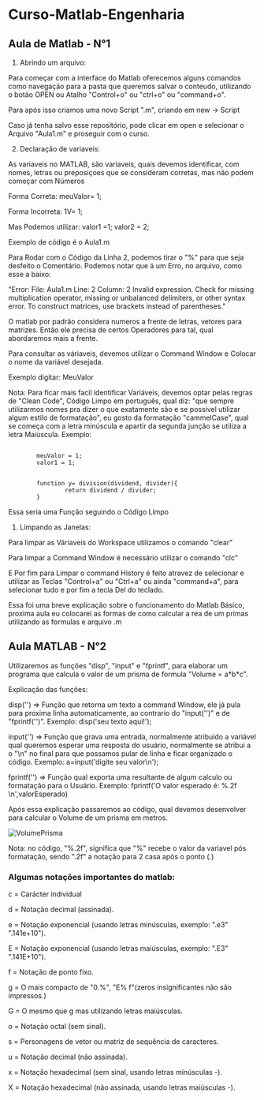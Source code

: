 # Curso-Matlab-Engenharia

## Aula de Matlab - N°1

1. Abrindo um arquivo:
<p> Para começar com a interface do Matlab oferecemos alguns comandos como navegação para a pasta que queremos salvar o conteudo, utilizando o botão OPEN ou Atalho "Control+o" ou "ctrl+o" ou "command+o".</p>
<p>Para após isso criamos uma novo Script ".m", criando em new -> Script</p>
<p>Caso já tenha salvo esse repositório, pode clicar em open e selecionar o Arquivo "Aula1.m" e proseguir com o curso.</p>

2. Declaração de variaveis:
<p>As variaveis no MATLAB, são variaveis, quais devemos identificar, com nomes, letras ou preposiçoes que se consideram corretas, mas não podem começar com Números</p>
<p>Forma Correta: meuValor= 1;</p>
<p>Forma Incorreta: 1V= 1;</p>
<p>Mas Podemos utilizar: valor1 =1; valor2 = 2; <p>
<p>Exemplo de código é o Aula1.m</p>
<p>Para Rodar com o Código da Linha 2, podemos tirar o "%" para que seja desfeito o Comentário. Podemos notar que á um Erro, no arquivo, como esse a baixo:</p>
<p>"Error: File: Aula1.m Line: 2 Column: 2
Invalid expression. Check for missing multiplication operator, missing or unbalanced delimiters, or other
syntax error. To construct matrices, use brackets instead of parentheses."</p>
<p>O matlab por padrão considera numeros a frente de letras, vetores para matrizes. Então ele precisa de certos Operadores para tal, qual abordaremos mais a frente.</p>
<p>Para consultar as váriaveis, devemos utilizar o Command Window e Colocar o nome da variável desejada.</p>
<p>Exemplo digitar: MeuValor</p>
<p>Nota: Para ficar mais facil identificar Variáveis, devemos optar pelas regras de "Clean Code", Código Limpo em português, qual diz: "que sempre utilizarmos nomes pra dizer o que exatamente são e se possivel utilizar algum estilo de formatação", eu gosto da formatação "cammelCase", qual se começa com a letra minúscula e apartir da segunda junção se utiliza a letra Maiúscula. Exemplo: </p>
<p><code>
        meuValor = 1;
        valor1 = 1;
</code></p>
<p><code>
        function y= division(dividend, divider){
                return dividend / divider;
        }
</code></p>
<p>Essa seria uma Função seguindo o Código Limpo</p>

1. Limpando as Janelas:
<p>Para limpar as Váriaveis do Workspace utilizamos o comando "clear" </p>
<p>Para limpar a Command Window é necessário utilizar o comando "clc" </p>
<P>E Por fim para Limpar o command History é feito atravez de selecionar e 
utilizar as Teclas "Control+a" ou "Ctrl+a" ou ainda "command+a", para 
selecionar tudo e por fim a tecla Del do teclado.</p>

<p>Essa foi uma breve explicação sobre o funcionamento do Matlab Básico, 
proxima aula eu colocarei as formas de como calcular a rea de um primas 
utilizando as formulas e arquivo .m</p>

## Aula MATLAB - N°2
<p> Utilizaremos as funções "disp", "input" e "fprintf", para elaborar um
programa que calcula o valor de um prisma de formula "Volume = a*b*c".</p>
<p>
Explicação das funções:
</p>
<p>
disp('') => Função que retorna um texto a command Window, ele já pula para 
proxima linha automaticamente, ao contrario do "input('')" e de "fprintf('')".
Exemplo: disp('seu texto aqui!');
</p>
<p>
input('') => Função que grava uma entrada, normalmente atribuido a variável
qual queremos esperar uma resposta do usuário, normalmente se atribui a
o "\n" no final para que possamos pular de linha e ficar organizado o código.
Exemplo: a=input('digite seu valor\n');
</p>
<p>fprintf('') => Função qual exporta uma resultante de algum calculo ou
formatação para o Usuário.
Exemplo: fprintf('O valor esperado é: %.2f \n',valorEsperado)</p>
<p>Após essa explicação passaremos ao código, qual devemos desenvolver para
calcular o Volume de um prisma em metros.</p>

![VolumePrisma](../master/Imagens/VolumePrisma.png)

<p>
Nota: no código, "%.2f", significa que "%" recebe o valor da variavel pós 
formatação, sendo ".2f" a notação para 2 casa após o ponto (.)
</p>

### Algumas notações importantes do matlab:
<p>
<p>c = Carácter individual</p>
<p>d = Notação decimal (assinada).</p>
<p>e = Notação exponencial (usando letras minúsculas, exemplo: ".e3" ".141e+10").</p>
<p>E = Notação exponencial (usando letras maiúsculas, exemplo: ".E3" ".141E+10").</p>
<p>f = Notação de ponto fixo.</p>
<p>g = O mais compacto de "0.%", "E% f"(zeros insignificantes não são impressos.)</p>
<p>G = O mesmo que g mas utilizando letras maiúsculas.</p>
<p>o = Notação octal (sem sinal).</p>
<p>s = Personagens de vetor ou matriz de sequência de caracteres.</p>
<p>u = Notação decimal (não assinada).</p>
<p>x = Notação hexadecimal (sem sinal, usando letras minúsculas -).</p>
<p>X = Notação hexadecimal (não assinada, usando letras maiúsculas -).</p>
</p>

